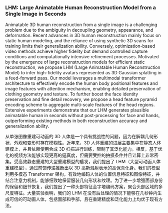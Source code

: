 ### LHM: Large Animatable Human Reconstruction Model from a Single Image in Seconds

Animatable 3D human reconstruction from a single image is a challenging problem due to the ambiguity in decoupling geometry, appearance, and deformation. Recent advances in 3D human reconstruction mainly focus on static human modeling, and the reliance of using synthetic 3D scans for training limits their generalization ability. Conversely, optimization-based video methods achieve higher fidelity but demand controlled capture conditions and computationally intensive refinement processes. Motivated by the emergence of large reconstruction models for efficient static reconstruction, we propose LHM (Large Animatable Human Reconstruction Model) to infer high-fidelity avatars represented as 3D Gaussian splatting in a feed-forward pass. Our model leverages a multimodal transformer architecture to effectively encode the human body positional features and image features with attention mechanism, enabling detailed preservation of clothing geometry and texture. To further boost the face identity preservation and fine detail recovery, we propose a head feature pyramid encoding scheme to aggregate multi-scale features of the head regions. Extensive experiments demonstrate that our LHM generates plausible animatable human in seconds without post-processing for face and hands, outperforming existing methods in both reconstruction accuracy and generalization ability.

从单张图像重建可动画的 3D 人体是一个具有挑战性的问题，因为在解耦几何形状、外观和变形时存在模糊性。近年来，3D 人体重建的进展主要集中在静态人体建模上，并且依赖使用合成 3D 扫描进行训练，限制了其泛化能力。相反，基于优化的视频方法能够实现更高的逼真度，但需要受控的拍摄条件并且计算上非常密集。受高效静态重建的大型重建模型的启发，我们提出了 LHM（大型可动画人体重建模型），通过前馈传递推断出以 3D 高斯溅射表示的高保真化身。我们的模型利用多模态 Transformer 架构，有效地编码人体的位置信息特征和图像特征，并结合注意力机制，能够细致地保留服装几何形状和纹理。为了进一步增强面部身份的保留和细节恢复，我们提出了一种头部特征金字塔编码方案，聚合头部区域的多尺度特征。大量实验表明，我们的 LHM 在没有后处理的情况下能够在几秒钟内生成可信的可动画人体，包括面部和手部，且在重建精度和泛化能力上均优于现有方法。
